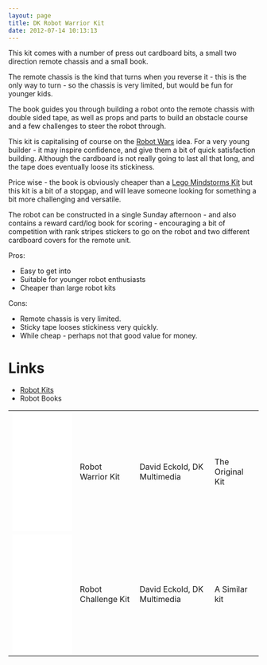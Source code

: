```yaml
---
layout: page
title: DK Robot Warrior Kit
date: 2012-07-14 10:13:13
---
```

This kit comes with a number of press out cardboard bits, a small two direction remote chassis and a small book.

The remote chassis is the kind that turns when you reverse it - this is the only way to turn - so the chassis is very limited, but would be fun for younger kids.

The book guides you through building a robot onto the remote chassis with double sided tape, as well as props and parts to build an obstacle course and a few challenges to steer the robot through.

This kit is capitalising of course on the <a class="wiki" href="/wiki/robot_wars.html" title="The british robot smashing TV series.">Robot Wars</a> idea. For a very young builder - it may inspire confidence, and give them a bit of quick satisfaction building. Although the cardboard is not really going to last all that long, and the tape does eventually loose its stickiness.

Price wise - the book is obviously cheaper than a <a class="wiki" href="/wiki/rcx.html" title="The Lego RCX">Lego Mindstorms Kit</a> but this kit is a bit of a stopgap, and will leave someone looking for something a bit more challenging and versatile.

The robot can be constructed in a single Sunday afternoon - and also contains a reward card/log book for scoring - encouraging a bit of competition with rank stripes stickers to go on the robot and two different cardboard covers for the remote unit.

Pros:

* Easy to get into
* Suitable for younger robot enthusiasts
* Cheaper than large robot kits

Cons:

* Remote chassis is very limited.
* Sticky tape looses stickiness very quickly.
* While cheap - perhaps not that good value for money.

# Links

* <a class="wiki" href="/wiki/robot_kits.html" title="Robot Kits">Robot Kits</a>
* Robot Books

<table class="normal" id="fancytable_1">
<tr><td><iframe style="width:120px;height:240px;" marginwidth="0" marginheight="0" scrolling="no" frameborder="0" src="//ws-eu.amazon-adsystem.com/widgets/q?ServiceVersion=20070822&OneJS=1&Operation=GetAdHtml&MarketPlace=GB&source=ss&ref=as_ss_li_til&ad_type=product_link&tracking_id=orionrobots-21&marketplace=amazon&region=GB&placement=0751347949&asins=0751347949&linkId=cdf147df4d85635c1372657ce5962269&show_border=true&link_opens_in_new_window=true"></iframe></td>
    <td>Robot Warrior Kit</td>
    <td>David Eckold, DK Multimedia</td>
    <td>The Original Kit</td>
</tr>
<tr><td><iframe style="width:120px;height:240px;" marginwidth="0" marginheight="0" scrolling="no" frameborder="0" src="//ws-eu.amazon-adsystem.com/widgets/q?ServiceVersion=20070822&OneJS=1&Operation=GetAdHtml&MarketPlace=GB&source=ss&ref=as_ss_li_til&ad_type=product_link&tracking_id=orionrobots-21&marketplace=amazon&region=GB&placement=0789488884&asins=0789488884&linkId=6c378811236247bef1a71770e3eb3209&show_border=true&link_opens_in_new_window=true"></iframe></td>
    <td>Robot Challenge Kit</td>
    <td>David Eckold, DK Multimedia</td>
    <td> A Similar kit</td> </tr>
</table>
